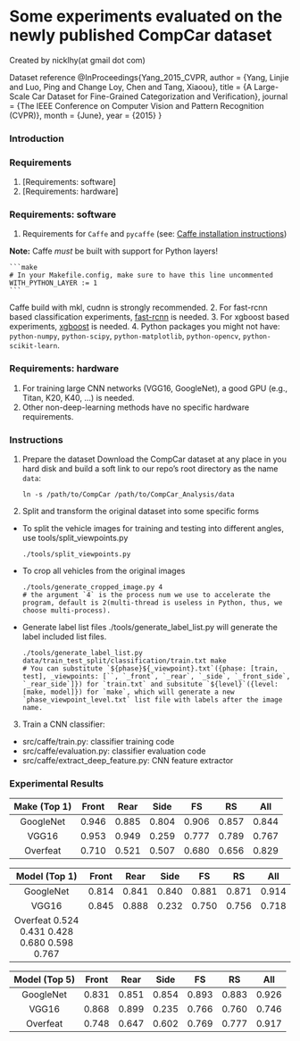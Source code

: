 # Some experiments evaluated on the newly published CompCar dataset
Created by nicklhy(at gmail dot com)

Dataset reference
@InProceedings{Yang_2015_CVPR,
    author = {Yang, Linjie and Luo, Ping and Change Loy, Chen and Tang, Xiaoou},
    title = {A Large-Scale Car Dataset for Fine-Grained Categorization and Verification},
    journal = {The IEEE Conference on Computer Vision and Pattern Recognition (CVPR)},
    month = {June},
    year = {2015}
}

### Introduction

### Requirements
1. [Requirements: software]
2. [Requirements: hardware]

### Requirements: software
1. Requirements for `Caffe` and `pycaffe` (see: [Caffe installation instructions](http://caffe.berkeleyvision.org/installation.html))

  **Note:** Caffe *must* be built with support for Python layers!

    ```make
    # In your Makefile.config, make sure to have this line uncommented
    WITH_PYTHON_LAYER := 1
    ```
Caffe build with mkl, cudnn is strongly recommended.
2. For fast-rcnn based classification experiments, [fast-rcnn](https://github.com/rbgirshick/fast-rcnn) is needed.
3. For xgboost based experiments, [xgboost](https://github.com/dmlc/xgboost) is needed.
4. Python packages you might not have: `python-numpy`, `python-scipy`, `python-matplotlib`, `python-opencv`, `python-scikit-learn`.

### Requirements: hardware
1. For training large CNN networks (VGG16, GoogleNet), a good GPU (e.g., Titan, K20, K40, ...) is needed.
2. Other non-deep-learning methods have no specific hardware requirements.

### Instructions
1. Prepare the dataset
Download the CompCar dataset at any place in you hard disk and build a soft link to our repo’s root directory as the name `data`:

    ```
    ln -s /path/to/CompCar /path/to/CompCar_Analysis/data
    ```

2. Split and transform the original dataset into some specific forms

* To split the vehicle images for training and testing into different angles, use tools/split_viewpoints.py

    ```
    ./tools/split_viewpoints.py
    ```

* To crop all vehicles from the original images

    ```
    ./tools/generate_cropped_image.py 4
    # the argument `4` is the process num we use to accelerate the program, default is 2(multi-thread is useless in Python, thus, we choose multi-process).
    ```

* Generate label list files
    ./tools/generate_label_list.py will generate the label included list files.

    ```
    ./tools/generate_label_list.py data/train_test_split/classification/train.txt make
    # You can substitute `${phase}${_viewpoint}.txt`({phase: [train, test], _viewpoints: [``, `_front`, `_rear`, `_side`, `_front_side`, `_rear_side`]}) for `train.txt` and subsitute `${level}`({level: [make, model]}) for `make`, which will generate a new `phase_viewpoint_level.txt` list file with labels after the image name.
    ```

    <!-- ./tools/generate_lmdb.sh will generate the lmdb data of different phases, viewpoints and level. Just run it in the root directory of repo `CompCar_Analysis`. -->

    <!-- ``` -->
    <!-- ./tools/generate_lmdb.sh -->
    <!-- ``` -->

3. Train a CNN classifier:
* src/caffe/train.py: classifier training code
* src/caffe/evaluation.py: classifier evaluation code
* src/caffe/extract_deep_feature.py: CNN feature extractor

### Experimental Results
|Make (Top 1)   |   Front   |   Rear    |   Side    |   FS      |   RS      |   All     |
|:-------------:|:---------:|:---------:|:---------:|:---------:|:---------:|:---------:|
|GoogleNet      |   0.946   |   0.885   |   0.804   |   0.906   |   0.857   |   0.844   |
|VGG16          |   0.953   |   0.949   |   0.259   |   0.777   |   0.789   |   0.767   |
|Overfeat       |   0.710   |   0.521   |   0.507   |   0.680   |   0.656   |   0.829   |

|Model (Top 1)  |   Front   |   Rear    |   Side    |   FS      |   RS      |   All     |
|:-------------:|:---------:|:---------:|:---------:|:---------:|:---------:|:---------:|
|GoogleNet      |   0.814   |   0.841   |   0.840   |   0.881   |   0.871   |   0.914   |
|VGG16          |   0.845   |   0.888   |   0.232   |   0.750   |   0.756   |   0.718   |
|Overfeat    0.524   0.431   0.428   0.680   0.598   0.767

|Model (Top 5)  |   Front   |   Rear    |   Side    |   FS      |   RS      |   All     |
|:-------------:|:---------:|:---------:|:---------:|:---------:|:---------:|:---------:|
|GoogleNet      |   0.831   |   0.851   |   0.854   |   0.893   |   0.883   |   0.926   |
|VGG16          |   0.868   |   0.899   |   0.235   |   0.766   |   0.760   |   0.746   |
|Overfeat       |   0.748   |   0.647   |   0.602   |   0.769   |   0.777   |   0.917   |
